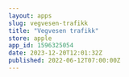 ```yaml
---
layout: apps
slug: vegvesen-trafikk
title: "Vegvesen trafikk"
store: apple
app_id: 1596325054
date: 2023-12-20T12:01:32Z
published: 2022-06-12T07:00:00Z
---
```

